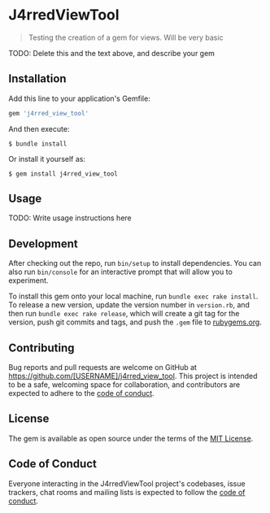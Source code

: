 # J4rredViewTool

> Testing the creation of a gem for views.  Will be very basic

TODO: Delete this and the text above, and describe your gem

## Installation

Add this line to your application's Gemfile:

```ruby
gem 'j4rred_view_tool'
```

And then execute:

    $ bundle install

Or install it yourself as:

    $ gem install j4rred_view_tool

## Usage

TODO: Write usage instructions here

## Development

After checking out the repo, run `bin/setup` to install dependencies. You can also run `bin/console` for an interactive prompt that will allow you to experiment.

To install this gem onto your local machine, run `bundle exec rake install`. To release a new version, update the version number in `version.rb`, and then run `bundle exec rake release`, which will create a git tag for the version, push git commits and tags, and push the `.gem` file to [rubygems.org](https://rubygems.org).

## Contributing

Bug reports and pull requests are welcome on GitHub at https://github.com/[USERNAME]/j4rred_view_tool. This project is intended to be a safe, welcoming space for collaboration, and contributors are expected to adhere to the [code of conduct](https://github.com/[USERNAME]/j4rred_view_tool/blob/master/CODE_OF_CONDUCT.md).


## License

The gem is available as open source under the terms of the [MIT License](https://opensource.org/licenses/MIT).

## Code of Conduct

Everyone interacting in the J4rredViewTool project's codebases, issue trackers, chat rooms and mailing lists is expected to follow the [code of conduct](https://github.com/[USERNAME]/j4rred_view_tool/blob/master/CODE_OF_CONDUCT.md).
